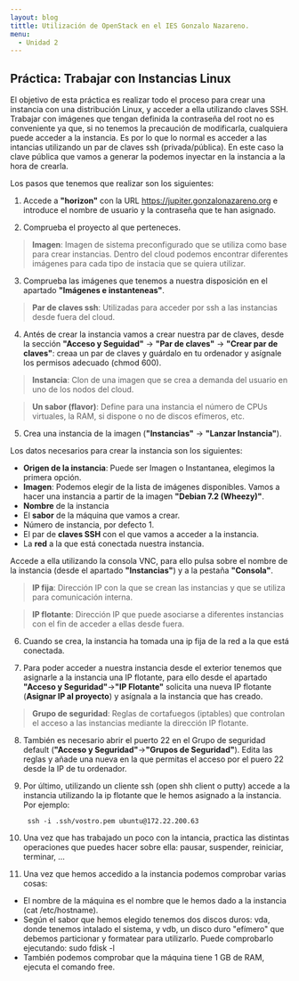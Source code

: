 ```yaml
---
layout: blog
tittle: Utilización de OpenStack en el IES Gonzalo Nazareno.  
menu:
  - Unidad 2
---
```

## Práctica: Trabajar con Instancias Linux

El objetivo de esta práctica es realizar todo el proceso para crear una instancia con una distribución Linux, y acceder a ella utilizando claves SSH.
Trabajar con imágenes que tengan definida la contraseña del root no es conveniente ya que, si no tenemos la precaución de modificarla, cualquiera puede acceder a la instancia. Es por lo que lo normal es acceder a las intancias utilizando un par de claves ssh (privada/pública). En este caso la clave pública que vamos a generar la podemos inyectar en la instancia a la hora de crearla.

Los pasos que tenemos que realizar son los siguientes:

1) Accede a **"horizon"** con la URL https://jupiter.gonzalonazareno.org e introduce el nombre de usuario y la contraseña que te han asignado.

2) Comprueba el proyecto al que perteneces.

> **Imagen**: Imagen de sistema preconfigurado que se utiliza como base para crear instancias. Dentro del cloud podemos encontrar diferentes imágenes para cada tipo de instacia que se quiera utilizar.

3) Comprueba las imágenes que tenemos a nuestra disposición en el apartado **"Imágenes e instanteneas"**.

> **Par de claves ssh**: Utilizadas para acceder por ssh a las instancias desde fuera del cloud.

4) Antés de crear la instancia vamos a crear nuestra par de claves, desde la sección **"Acceso y Seguidad"** -> **"Par de claves"** -> **"Crear par de claves"**: creaa un par de claves y guárdalo en tu ordenador y asígnale los permisos adecuado (chmod 600).

> **Instancia**: Clon de una imagen que se crea a demanda del usuario en uno de los nodos del cloud.

> **Un sabor (flavor)**: Define para una instancia el número de CPUs virtuales, la RAM, si dispone o no de discos efímeros, etc.

5) Crea una instancia de la imagen (**"Instancias"** -> **"Lanzar Instancia"**).

Los datos necesarios para crear la instancia son los siguientes:

* **Origen de la instancia**: Puede ser Imagen o Instantanea, elegimos la primera opción.
* **Imagen**: Podemos elegir de la lista de imágenes disponibles. Vamos a hacer una instancia a partir de la imagen **"Debian 7.2 (Wheezy)"**.
* **Nombre** de la instancia
* El **sabor** de la máquina que vamos a crear.
* Número de instancia, por defecto 1.
* El par de **claves SSH** con el que vamos a acceder a la instancia.
* La **red** a la que está conectada nuestra instancia.

Accede a ella utilizando la consola VNC, para ello pulsa sobre el nombre de la instancia (desde el apartado **"Instancias"**) y a la pestaña **"Consola"**.

> **IP fija**: Dirección IP con la que se crean las instancias y que se utiliza para comunicación interna.

> **IP flotante**: Dirección IP que puede asociarse a diferentes instancias con el fin de acceder a ellas desde fuera.

6) Cuando se crea, la instancia ha tomada una ip fija de la red a la que está conectada.

7)  Para poder acceder a nuestra instancia desde el exterior tenemos que asignarle a la instancia una IP flotante, para ello desde el apartado **"Acceso y Seguridad"**->**"IP Flotante"** solicita una nueva IP flotante (**Asignar IP al proyecto**) y asígnala a la instancia que has creado.

> **Grupo de seguridad**: Reglas de cortafuegos (iptables) que controlan el acceso a las instancias mediante la dirección IP flotante.

8) También es necesario abrir el puerto 22 en el Grupo de seguridad default (**"Acceso y Seguridad"**->**"Grupos de Seguridad"**). Edita las reglas y añade una nueva en la que permitas el acceso por el puero 22 desde la IP de tu ordenador.

9) Por último, utilizando un cliente ssh (open shh client o putty) accede a la instancia utilizando la ip flotante que le hemos asignado a la instancia. Por ejemplo:

        ssh -i .ssh/vostro.pem ubuntu@172.22.200.63

10) Una vez que has trabajado un poco con la intancia, practica las distintas operaciones que puedes hacer sobre ella: pausar, suspender, reiniciar, terminar, ...

11) Una vez que hemos accedido a la instancia podemos comprobar varias cosas:

* El nombre de la máquina es el nombre que le hemos dado a la instancia (cat /etc/hostname).
* Según el sabor que hemos elegido tenemos dos discos duros: vda, donde tenemos intalado el sistema, y vdb, un disco duro "efímero" que debemos particionar y formatear para utilizarlo. Puede comprobarlo ejecutando: sudo fdisk -l
* También podemos comprobar que la máquina tiene 1 GB de RAM, ejecuta el comando free.
